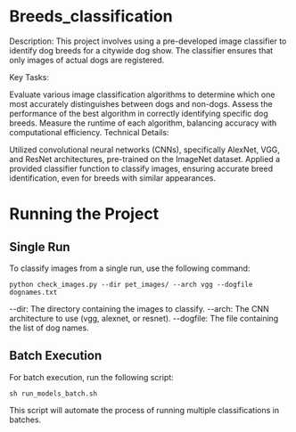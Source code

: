 # Breeds_classification
Description:
This project involves using a pre-developed image classifier to identify dog breeds for a citywide dog show. The classifier ensures that only images of actual dogs are registered.

Key Tasks:

Evaluate various image classification algorithms to determine which one most accurately distinguishes between dogs and non-dogs.
Assess the performance of the best algorithm in correctly identifying specific dog breeds.
Measure the runtime of each algorithm, balancing accuracy with computational efficiency.
Technical Details:

Utilized convolutional neural networks (CNNs), specifically AlexNet, VGG, and ResNet architectures, pre-trained on the ImageNet dataset.
Applied a provided classifier function to classify images, ensuring accurate breed identification, even for breeds with similar appearances.

# Running the Project
## Single Run
To classify images from a single run, use the following command:

```python check_images.py --dir pet_images/ --arch vgg --dogfile dognames.txt```

--dir: The directory containing the images to classify.
--arch: The CNN architecture to use (vgg, alexnet, or resnet).
--dogfile: The file containing the list of dog names.

## Batch Execution
For batch execution, run the following script:

```sh run_models_batch.sh```

This script will automate the process of running multiple classifications in batches.
